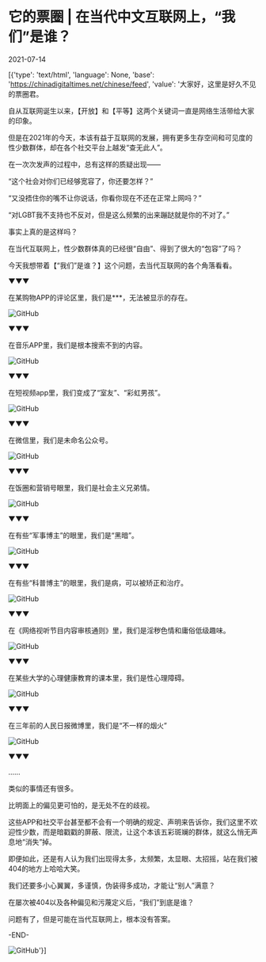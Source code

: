 # 它的票圈 | 在当代中文互联网上，“我们”是谁？

2021-07-14

[{'type': 'text/html', 'language': None, 'base': 'https://chinadigitaltimes.net/chinese/feed', 'value': '大家好，这里是好久不见的票圈君。

自从互联网诞生以来，【开放】和【平等】这两个关键词一直是网络生活带给大家的印象。

但是在2021年的今天，本该有益于互联网的发展，拥有更多生存空间和可见度的性少数群体，却在各个社交平台上越发“查无此人”。

在一次次发声的过程中，总有这样的质疑出现——

“这个社会对你们已经够宽容了，你还要怎样？”

“又没捂住你的嘴不让你说话，你看你现在不还在正常上网吗？”

“对LGBT我不支持也不反对，但是这么频繁的出来蹦跶就是你的不对了。”

事实上真的是这样吗？

在当代互联网上，性少数群体真的已经很“自由”、得到了很大的“包容”了吗？

今天我想带着【“我们”是谁？】这个问题，去当代互联网的各个角落看看。

▼▼▼

在某购物APP的评论区里，我们是***，无法被显示的存在。

![GitHub](https://chinadigitaltimes.net/chinese/files/2021/07/post-668244-60ef51bd5123a.)

▼▼▼

在音乐APP里，我们是根本搜索不到的内容。

![GitHub](https://chinadigitaltimes.net/chinese/files/2021/07/post-668244-60ef51bf76fd6.png)

▼▼▼

在短视频app里，我们变成了“室友”、“彩虹男孩”。

![GitHub](https://chinadigitaltimes.net/chinese/files/2021/07/post-668244-60ef51c150a2f.)

▼▼▼

在微信里，我们是未命名公众号。

![GitHub](https://chinadigitaltimes.net/chinese/files/2021/07/post-668244-60ef51c32a9ff.)

▼▼▼

在饭圈和营销号眼里，我们是社会主义兄弟情。

![GitHub](https://chinadigitaltimes.net/chinese/files/2021/07/post-668244-60ef51c599bbf.)

▼▼▼

在有些“军事博主”的眼里，我们是“黑暗”。

![GitHub](https://chinadigitaltimes.net/chinese/files/2021/07/post-668244-60ef51c814104.)

▼▼▼

在有些“科普博主”的眼里，我们是病，可以被矫正和治疗。

![GitHub](https://chinadigitaltimes.net/chinese/files/2021/07/post-668244-60ef51ca816fe.)

▼▼▼

在《网络视听节目内容审核通则》里，我们是淫秽色情和庸俗低级趣味。

![GitHub](https://chinadigitaltimes.net/chinese/files/2021/07/post-668244-60ef51cd46f60.)

▼▼▼

在某些大学的心理健康教育的课本里，我们是性心理障碍。

![GitHub](https://chinadigitaltimes.net/chinese/files/2021/07/post-668244-60ef51cfb64b4.)

▼▼▼

在三年前的人民日报微博里，我们是“不一样的烟火”

![GitHub](https://chinadigitaltimes.net/chinese/files/2021/07/post-668244-60ef51d147828.)

▼▼▼

&#8230;&#8230;

类似的事情还有很多。

比明面上的偏见更可怕的，是无处不在的歧视。

这些APP和社交平台甚至都不会有一个明确的规定、声明来告诉你，我们这里不欢迎性少数，而是暗戳戳的屏蔽、限流，让这个本该五彩斑斓的群体，就这么悄无声息地“消失”掉。

即便如此，还是有人认为我们出现得太多，太频繁，太显眼、太招摇，站在我们被404的地方上哈哈大笑。

我们还要多小心翼翼，多谨慎，伪装得多成功，才能让“别人”满意？

在屡次被404以及各种偏见和污蔑定义后，“我们”到底是谁？

问题有了，但是可能在当代互联网上，根本没有答案。

-END-

![GitHub](https://chinadigitaltimes.net/chinese/files/2021/07/post-668244-60ef51d2f01e9.)'}]